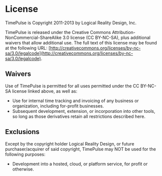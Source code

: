# License

TimePulse is Copyright 2011-2013 by Logical Reality Design, Inc.

TimePulse is released under the Creative Commons Attribution-NonCommercial-ShareAlike 3.0 license (CC BY-NC-SA), plus additional waivers that allow additional use.  The full text of this license may be found at the following URL: [http://creativecommons.org/licenses/by-nc-sa/3.0/legalcode](http://creativecommons.org/licenses/by-nc-sa/3.0/legalcode).

## Waivers

Use of TimePulse is permitted for all uses permitted under the CC BY-NC-SA license linked above, as well as:

* Use for internal time tracking and invoicing of any business or organization, including for-profit businesses.
* Subsequent development, extension, or incorporation into other tools, so long as those derivatives retain all restrictions described here.

## Exclusions

Except by the copyright holder Logical Reality Design, or future purchaser/acquirer of said copyright, TimePulse may NOT be used for the following purposes:

* Development into a hosted, cloud, or platform service, for profit or otherwise.

